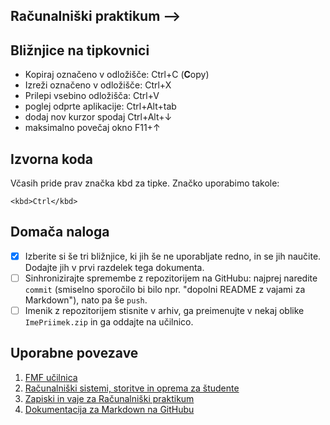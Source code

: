 ## Računalniški praktikum  -->

<!-- To je komentar, ki bo na prikazanem Markdown-u skrit. 
     V tem besedilu so v komentarjih napisana navodila za reševanje. -->

<!-- 2. nivojski razdelek -->
## Bližnjice na tipkovnici

* Kopiraj označeno v odložišče: Ctrl+C (**C**opy)
* Izreži označeno v odložišče: Ctrl+X
* Prilepi vsebino odložišča: Ctrl+V
* poglej odprte aplikacije: Ctrl+Alt+tab 
* dodaj nov kurzor spodaj Ctrl+Alt+↓
* maksimalno povečaj okno F11+↑
<!-- 2. nivojski razdelek -->
## Izvorna koda

Včasih pride prav značka kbd za tipke. Značko uporabimo takole:

<!-- začetek bloka z izvorno kodo -->
```
<kbd>Ctrl</kbd>

```
<!-- 2. nivojski razdelek -->
## Domača naloga

<!-- Spodnji seznam bo pripravil seznam nalog. Na GitHubu bodo lepo vidna potrditvena polja, 
     VSCode pa bo prikazal samo oglate oklepaje. Ko nalogo opravite, si to lahko zabeležite tako,
     da spremenite [ ] v [x]. -->
- [x] Izberite si še tri bližnjice, ki jih še ne uporabljate redno, in se jih naučite. 
      Dodajte jih v prvi razdelek tega dokumenta.
- [ ] Sinhronizirajte spremembe z repozitorijem na GitHubu: najprej naredite `commit` (smiselno sporočilo bi bilo npr. "dopolni README z vajami za Markdown"), nato pa še `push`.
- [ ] Imenik z repozitorijem stisnite v arhiv, ga preimenujte v nekaj oblike `ImePriimek.zip` in ga oddajte na učilnico.

<!-- 2. nivojski razdelek -->
## Uporabne povezave

1. [FMF učilnica](https://ucilnica.fmf.uni-lj.si/) 
2. [Računalniški sistemi, storitve in oprema za študente](https://ucilnica.fmf.uni-lj.si/mod/page/view.php?id=51619)
3. [Zapiski in vaje za Računalniški praktikum](http://katjabercic.github.io/racunalniski-praktikum)
4. [Dokumentacija za Markdown na GitHubu](https://docs.github.com/en/get-started/writing-on-github/getting-started-with-writing-and-formatting-on-github/basic-writing-and-formatting-syntax)